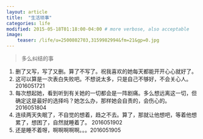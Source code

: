 ```yaml
---
layout: article
title:  "生活琐事"
categories: life
modified: 2015-05-18T01:18:00-04:00 # more verbose, also acceptable
image:
    teaser: /life/u=2500802703,3159982994&fm=21&gp=0.jpg
---
```


> 多么纠结的事



1. 删了又写，写了又删。算了不写了。祝我喜欢的她每天都能开开心心就好了。  
2. 这可以算是一次表白失败吧。不想说太多，只是自己不够好，不会关心人。 2016051721 
3. 每次想起她，看到听到有关她的一切都会是一阵剧痛。多么想远离这一切，但确定这是最好的选择吗？她怎么办，那样她会自责的，会伤心的。  2016051804
4. 连续两天失眠了，不自觉的想着，趋之不去。算了，那就让他想吧，等着他想累了，想困了，自然就睡着了。     2016051902
5. 还是睡不着呀，啊啊啊啊啊。。。2016051905